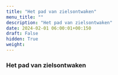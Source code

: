 ```yaml
---
title: "Het pad van zielsontwaken"
menu_title: ""
description: "Het pad van zielsontwaken"
date: 2024-02-01 06:00:01+00:150
draft: False
hidden: True
weight:
---
```

### Het pad van zielsontwaken


